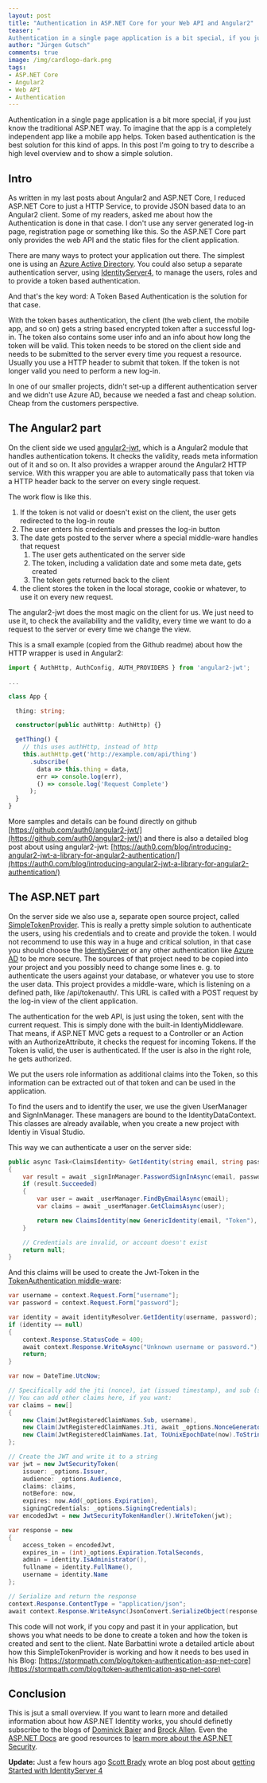 ```yaml
--- 
layout: post
title: "Authentication in ASP.​NET Core for your Web API and Angular2"
teaser: "
Authentication in a single page application is a bit special, if you just know the traditional ASP.NET way. To imagine that the app is a completely independent app like a mobile app helps. Token based authentication is the best solution for this kind of apps. In this post I'm going to try to describe a high level overview and to show a simple solution."
author: "Jürgen Gutsch"
comments: true
image: /img/cardlogo-dark.png
tags: 
- ASP.NET Core
- Angular2
- Web API
- Authentication
---
```


Authentication in a single page application is a bit more special, if you just know the traditional ASP.NET way. To imagine that the app is a completely independent app like a mobile app helps. Token based authentication is the best solution for this kind of apps. In this post I'm going to try to describe a high level overview and to show a simple solution.

## Intro

As written in my last posts about Angular2 and ASP.NET Core, I reduced ASP.NET Core to just a HTTP Service, to provide JSON based data to an Angular2 client. Some of my readers, asked me about how the Authentication is done in that case. I don't use any server generated log-in page, registration page or something like this. So the ASP.NET Core part only provides the web API and the static files for the client application.

There are many ways to protect your application out there. The simplest one is using an [Azure Active Directory](https://azure.microsoft.com/en-us/documentation/services/active-directory/). You could also setup a separate authentication server, using [IdentityServer4](https://identityserver4.readthedocs.io/en/dev/), to manage the users, roles and to provide a token based authentication.

And that's the key word: A Token Based Authentication is the solution for that case.

With the token bases authentication, the client (the web client, the mobile app, and so on) gets a string based encrypted token after a successful log-in. The token also contains some user info and an info about how long the token will be valid. This token needs to be stored on the client side and needs to be submitted to the server every time you request a resource. Usually you use a HTTP header to submit that token. If the token is not longer valid you need to perform a new log-in.

In one of our smaller projects, didn't set-up a different authentication server and we didn't use Azure AD, because we needed a fast and cheap solution. Cheap from the customers perspective.

## The Angular2 part

On the client side we used [angular2-jwt](https://github.com/auth0/angular2-jwt/), which is a Angular2 module that handles authentication tokens. It checks the validity, reads meta information out of it and so on. It also provides a wrapper around the Angular2 HTTP service. With this wrapper you are able to automatically pass that token via a HTTP header back to the server on every single request.

The work flow is like this. 

1. If the token is not valid or doesn't exist on the client, the user gets redirected to the log-in route
2. The user enters his credentials and presses the log-in button
3. The date gets posted to the server where a special middle-ware handles that request
    1. The user gets authenticated on the server side
    2. The token, including a validation date and some meta date, gets created 
    3. The token gets returned back to the client
4. the client stores the token in the local storage, cookie or whatever, to use it on every new request.

The angular2-jwt does the most magic on the client for us. We just need to use it, to check the availability and the validity, every time we want to do a request to the server or every time we change the view.

This is a small example (copied from the Github readme) about how the HTTP wrapper is used in Angular2:
~~~ typescript
import { AuthHttp, AuthConfig, AUTH_PROVIDERS } from 'angular2-jwt';

...

class App {

  thing: string;

  constructor(public authHttp: AuthHttp) {}

  getThing() {
    // this uses authHttp, instead of http
    this.authHttp.get('http://example.com/api/thing')
      .subscribe(
        data => this.thing = data,
        err => console.log(err),
        () => console.log('Request Complete')
      );
  }
}
~~~

More samples and details can be found directly on github [https://github.com/auth0/angular2-jwt/](https://github.com/auth0/angular2-jwt/) and there is also a detailed blog post about using angular2-jwt: [https://auth0.com/blog/introducing-angular2-jwt-a-library-for-angular2-authentication/](https://auth0.com/blog/introducing-angular2-jwt-a-library-for-angular2-authentication/)

## The ASP.NET part

On the server side we also use a, separate open source project, called [SimpleTokenProvider](https://github.com/nbarbettini/SimpleTokenProvider). This is really a pretty simple solution to authenticate the users, using his credentials and to create and provide the token. I would not recommend to use this way in a huge and critical solution, in that case you should choose the [IdentiyServer](https://leastprivilege.com/2016/05/20/identityserver4-on-asp-net-core-rc2/) or any other authentication like [Azure AD](https://azure.microsoft.com/en-us/documentation/articles/active-directory-whatis/) to be more secure. The sources of that project need to be copied into your project and you possibly need to change some lines e. g. to authenticate the users against your database, or whatever you use to store the user data. This project provides a middle-ware, which is listening on a defined path, like /api/tokenauth/. This URL is called with a POST request by the log-in view of the client application.

The authentication for the web API, is just using the token, sent with the current request. This is simply done with the built-in IdentiyMiddleware. That means, if ASP.NET MVC gets a request to a Controller or an Action with an AuthorizeAttribute, it checks the request for incoming Tokens. If the Token is valid, the user is authenticated. If the user is also in the right role, he gets authorized.

We put the users role information as additional claims into the Token, so this information can be extracted out of that token and can be used in the application.

To find the users and to identify the user, we use the given UserManager and SignInManager. These managers are bound to the IdentityDataContext. This classes are already available, when you create a new project with Identiy in Visual Studio.

This way we can authenticate a user on the server side:
~~~ csharp
public async Task<ClaimsIdentity> GetIdentity(string email, string password)
{
    var result = await _signInManager.PasswordSignInAsync(email, password, false, lockoutOnFailure: false);
    if (result.Succeeded)
    {
        var user = await _userManager.FindByEmailAsync(email);
        var claims = await _userManager.GetClaimsAsync(user);

        return new ClaimsIdentity(new GenericIdentity(email, "Token"), claims);
    }

    // Credentials are invalid, or account doesn't exist
    return null;
}
~~~

And this claims will be used to create the Jwt-Token in the [TokenAuthentication middle-ware](https://github.com/nbarbettini/SimpleTokenProvider/blob/master/src/SimpleTokenProvider/TokenProviderMiddleware.cs):

~~~ csharp
var username = context.Request.Form["username"];
var password = context.Request.Form["password"];

var identity = await identityResolver.GetIdentity(username, password);
if (identity == null)
{
    context.Response.StatusCode = 400;
    await context.Response.WriteAsync("Unknown username or password.");
    return;
}

var now = DateTime.UtcNow;

// Specifically add the jti (nonce), iat (issued timestamp), and sub (subject/user) claims.
// You can add other claims here, if you want:
var claims = new[]
{
    new Claim(JwtRegisteredClaimNames.Sub, username),
    new Claim(JwtRegisteredClaimNames.Jti, await _options.NonceGenerator()),
    new Claim(JwtRegisteredClaimNames.Iat, ToUnixEpochDate(now).ToString(), ClaimValueTypes.Integer64)
};

// Create the JWT and write it to a string
var jwt = new JwtSecurityToken(
    issuer: _options.Issuer,
    audience: _options.Audience,
    claims: claims,
    notBefore: now,
    expires: now.Add(_options.Expiration),
    signingCredentials: _options.SigningCredentials);
var encodedJwt = new JwtSecurityTokenHandler().WriteToken(jwt);

var response = new
{
    access_token = encodedJwt,
    expires_in = (int)_options.Expiration.TotalSeconds,
    admin = identity.IsAdministrator(),
    fullname = identity.FullName(),
    username = identity.Name
};

// Serialize and return the response
context.Response.ContentType = "application/json";
await context.Response.WriteAsync(JsonConvert.SerializeObject(response, _serializerSettings));
~~~

This code will not work, if you copy and past it in your application, but shows you what needs to be done to create a token and how the token is created and sent to the client. Nate Barbattini wrote a detailed article about how this SimpleTokenProvider is working and how it needs to bes used in his Blog: [https://stormpath.com/blog/token-authentication-asp-net-core](https://stormpath.com/blog/token-authentication-asp-net-core)

## Conclusion

This is jsut a small overview. If you want to learn more and detailed information about how ASP.NET Identity works, you should definetly subscribe to the blogs of [Dominick Baier](https://leastprivilege.com/) and [Brock Allen](https://brockallen.com/). Even the [ASP.NET Docs](https://docs.asp.net/) are good resources to [learn more about the ASP.NET Security](https://docs.asp.net/en/latest/security/index.html).

**Update:** Just a few hours ago [Scott Brady](https://www.scottbrady91.com/) wrote an blog post about [getting Started with IdentityServer 4](https://www.scottbrady91.com/Identity-Server/Getting-Started-with-IdentityServer-4)
